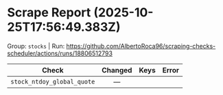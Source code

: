 # Scrape Report (2025-10-25T17:56:49.383Z)

Group: `stocks`  |  Run: https://github.com/AlbertoRoca96/scraping-checks-scheduler/actions/runs/18806512793

| Check | Changed | Keys | Error |
|---|:---:|:--|:--|
| `stock_ntdoy_global_quote` | — |  |  |

